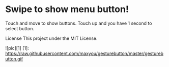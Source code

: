 # Swipe to show menu button!
Touch and move to show buttons. Touch up and you have 1 second to select button.

License
This project under the MIT License.

![pic][1]
[1]: https://raw.githubusercontent.com/maxyou/gesturebutton/master/gesturebutton.gif